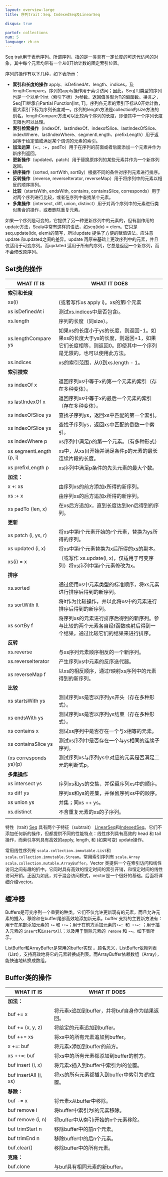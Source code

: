 ```yaml
---
layout: overview-large
title: 序列trait：Seq、IndexedSeq及LinearSeq

disqus: true

partof: collections
num: 5
language: zh-cn
---
```



[Seq](http://www.scala-lang.org/api/current/scala/collection/Seq.html) trait用于表示序列。所谓序列，指的是一类具有一定长度的可迭代访问的对象，其中每个元素均带有一个从0开始计数的固定索引位置。

序列的操作有以下几种，如下表所示：

- **索引和长度的操作** apply、isDefinedAt、length、indices，及lengthCompare。序列的apply操作用于索引访问；因此，Seq[T]类型的序列也是一个以单个Int（索引下标）为参数、返回值类型为T的偏函数。换言之，Seq[T]继承自Partial Function[Int, T]。序列各元素的索引下标从0开始计数，最大索引下标为序列长度减一。序列的length方法是collection的size方法的别名。lengthCompare方法可以比较两个序列的长度，即便其中一个序列长度无限也可以处理。  
- **索引检索操作**（indexOf、lastIndexOf、indexofSlice、lastIndexOfSlice、indexWhere、lastIndexWhere、segmentLength、prefixLength）用于返回等于给定值或满足某个谓词的元素的索引。  
- **加法运算**（+:，:+，padTo）用于在序列的前面或者后面添加一个元素并作为新序列返回。  
- **更新操作**（updated，patch）用于替换原序列的某些元素并作为一个新序列返回。  
- **排序操作**（sorted, sortWith, sortBy）根据不同的条件对序列元素进行排序。  
- **反转操作**（reverse, reverseIterator, reverseMap）用于将序列中的元素以相反的顺序排列。  
- **比较**（startsWith, endsWith, contains, containsSlice, corresponds）用于对两个序列进行比较，或者在序列中查找某个元素。  
- **多集操作**（intersect, diff, union, distinct）用于对两个序列中的元素进行类似集合的操作，或者删除重复元素。

如果一个序列是可变的，它提供了另一种更新序列中的元素的，但有副作用的update方法，Scala中常有这样的语法，如seq(idx) = elem。它只是seq.update(idx, elem)的简写，所以update 提供了方便的赋值语法。应注意update 和updated之间的差异。update 再原来基础上更改序列中的元素，并且仅适用于可变序列。而updated 适用于所有的序列，它总是返回一个新序列，而不会修改原序列。  

## Set类的操作

| WHAT IT IS | WHAT IT DOES   |
|------------------ | -------------------|
| **索引和长度**	 |            |
| xs(i) | (或者写作xs apply i)。xs的第i个元素 |
| xs isDefinedAt i | 测试xs.indices中是否包含i。 |
| xs.length | 序列的长度（同size）。 |
| xs.lengthCompare ys | 如果xs的长度小于ys的长度，则返回-1。如果xs的长度大于ys的长度，则返回+1，如果它们长度相等，则返回0。即使其中一个序列是无限的，也可以使用此方法。 |
| xs.indices | xs的索引范围，从0到xs.length - 1。 |
| **索引搜索** | 	      |
| xs indexOf x | 返回序列xs中等于x的第一个元素的索引（存在多种变体）。 |
| xs lastIndexOf x | 返回序列xs中等于x的最后一个元素的索引（存在多种变体）。 |
| xs indexOfSlice ys | 查找子序列ys，返回xs中匹配的第一个索引。 |
| xs indexOfSlice ys | 查找子序列ys，返回xs中匹配的倒数一个索引。 |
| xs indexWhere p | xs序列中满足p的第一个元素。（有多种形式） |
| xs segmentLength (p, i) | xs中，从xs(i)开始并满足条件p的元素的最长连续片段的长度。 |
| xs prefixLength p | xs序列中满足p条件的先头元素的最大个数。 |
| **加法：** | 	     |
| x +: xs | 由序列xs的前方添加x所得的新序列。 |
| xs :+ x | 由序列xs的后方追加x所得的新序列。 |
| xs padTo (len, x) | 在xs后方追加x，直到长度达到len后得到的序列。 |
| **更新** | 	               |
| xs patch (i, ys, r) | 将xs中第i个元素开始的r个元素，替换为ys所得的序列。 |
| xs updated (i, x) | 将xs中第i个元素替换为x后所得的xs的副本。 |
| xs(i) = x | （或写作 xs.update(i, x)，仅适用于可变序列）将xs序列中第i个元素修改为x。 |
| **排序** | 	                   |
| xs.sorted | 通过使用xs中元素类型的标准顺序，将xs元素进行排序后得到的新序列。 |
| xs sortWith lt | 将lt作为比较操作，并以此将xs中的元素进行排序后得到的新序列。 |
| xs sortBy f | 将序列xs的元素进行排序后得到的新序列。参与比较的两个元素各自经f函数映射后得到一个结果，通过比较它们的结果来进行排序。 |
| **反转** | 	             |
| xs.reverse | 与xs序列元素顺序相反的一个新序列。 |
| xs.reverseIterator | 产生序列xs中元素的反序迭代器。 |
| xs reverseMap f | 以xs的相反顺序，通过f映射xs序列中的元素得到的新序列。 |
| **比较** |              |
| xs startsWith ys | 测试序列xs是否以序列ys开头（存在多种形式）。 |
| xs endsWith ys | 测试序列xs是否以序列ys结束（存在多种形式）。 |
| xs contains x | 测试xs序列中是否存在一个与x相等的元素。 |
| xs containsSlice ys | 测试xs序列中是否存在一个与ys相同的连续子序列。 |
| (xs corresponds ys)(p) | 测试序列xs与序列ys中对应的元素是否满足二元的判断式p。 |
| **多集操作** | 	      |
| xs intersect ys | 序列xs和ys的交集，并保留序列xs中的顺序。 |
| xs diff ys | 序列xs和ys的差集，并保留序列xs中的顺序。 |
| xs union ys | 并集；同xs ++ ys。 |
| xs.distinct | 不含重复元素的xs的子序列。 |   
|            |              |  


特性（trait) [Seq](http://www.scala-lang.org/api/current/scala/collection/Seq.html) 具有两个子特征（subtrait） [LinearSeq](http://www.scala-lang.org/api/current/scala/collection/IndexedSeq.html)和[IndexedSeq](http://www.scala-lang.org/api/current/scala/collection/IndexedSeq.html)。它们不添加任何新的操作，但都提供不同的性能特点：线性序列具有高效的 head 和 tail 操作，而索引序列具有高效的apply, length, 和 (如果可变) update操作。

常用线性序列有 `scala.collection.immutable.List`和`scala.collection.immutable.Stream`。常用索引序列有 `scala.Array scala.collection.mutable.ArrayBuffer`。Vector 类提供一个在索引访问和线性访问之间有趣的折中。它同时具有高效的恒定时间的索引开销，和恒定时间的线性访问开销。正因为如此，对于混合访问模式，vector是一个很好的基础。后面将详细介绍vector。

## 缓冲器

Buffers是可变序列一个重要的种类。它们不仅允许更新现有的元素，而且允许元素的插入、移除和在buffer尾部高效地添加新元素。buffer 支持的主要新方法有：用于在尾部添加元素的 `+=` 和 `++=`；用于在前方添加元素的`+=: `和` ++=:` ；用于插入元素的 `insert`和`insertAll`；以及用于删除元素的` remove` 和 `-=`。如下表所示。  

ListBuffer和ArrayBuffer是常用的buffer实现 。顾名思义，ListBuffer依赖列表（List），支持高效地将它的元素转换成列表。而ArrayBuffer依赖数组（Array），能快速地转换成数组。  

## Buffer类的操作

| WHAT IT IS | WHAT IT DOES |
|--------------------- | -----------------------|
| **加法：**	|                 |
| buf += x | 将元素x追加到buffer，并将buf自身作为结果返回。 |
| buf += (x, y, z) | 将给定的元素追加到buffer。 |
| buf ++= xs | 将xs中的所有元素追加到buffer。 |
| x +=: buf | 将元素x添加到buffer的前方。 |
| xs ++=: buf | 将xs中的所有元素都添加到buffer的前方。 |
| buf insert (i, x) | 将元素x插入到buffer中索引为i的位置。 |
| buf insertAll (i, xs) | 将xs的所有元素都插入到buffer中索引为i的位置。 |
| **移除：**	 |              |
| buf -= x | 将元素x从buffer中移除。 |
| buf remove i | 将buffer中索引为i的元素移除。 |
| buf remove (i, n) | 将buffer中从索引i开始的n个元素移除。 |
| buf trimStart n | 移除buffer中的前n个元素。 |
| buf trimEnd n | 移除buffer中的后n个元素。 |
| buf.clear() | 移除buffer中的所有元素。 |
| **克隆：**	 |            |
| buf.clone | 与buf具有相同元素的新buffer。 |


